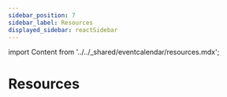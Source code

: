 ```yaml
---
sidebar_position: 7
sidebar_label: Resources
displayed_sidebar: reactSidebar
---
```


import Content from '../../_shared/eventcalendar/resources.mdx';

# Resources

<Content />

